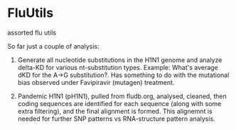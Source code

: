 # FluUtils
assorted flu utils

So far just a couple of analysis:

1) Generate all nucleotide substitutions in the H1N1 genome and analyze delta-KD for various nt-substitution types.
Example: What's average dKD for the A->G substitution?. Has something to do with the mutational bias observed under Favipiravir (mutagen) treatment.

2) Pandemic H1N1 (pH1N1), pulled from fludb.org, analysed, cleaned, then coding sequences are identified for each sequence (along with some extra filtering), and the final alignment is formed. This alignemnt is needed for further SNP patterns vs RNA-structure pattern analysis.

